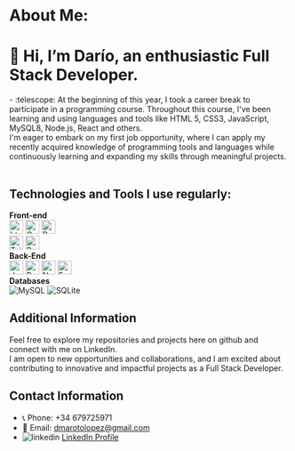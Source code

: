 # About Me:
<h1>👋 Hi, I’m Darío, an enthusiastic Full Stack Developer.</h1>
- :telescope: At the beginning of this year, I took a career break to participate in a programming course. Throughout this course, I've been learning and using languages and tools like HTML 5, CSS3, JavaScript, MySQL8, Node.js, React and others.
<br>
I'm eager to embark on my first job opportunity, where I can apply my recently acquired knowledge of programming tools and languages while continuously learning and expanding my skills through meaningful projects.<br>
<br>

## Technologies and Tools I use regularly: ##
<p>
 <strong>Front-end</strong><br>
 <img alt="html5" src="https://img.shields.io/badge/HTML5-E34F26?style=for-the-badge&logo=html5&logoColor=white" height="25px"/>
 <img alt="Css3" src="https://img.shields.io/badge/CSS3-1572B6?style=for-the-badge&logo=css3&logoColor=white" height="25px"/>
 <img alt="React" src="https://img.shields.io/badge/React-20232A?style=for-the-badge&logo=react&logoColor=61DAFB" height="25px"/><br>
  <img alt="Tailwind CSS" src="https://img.shields.io/badge/Tailwind_CSS-38B2AC?style=for-the-badge&logo=tailwind-css&logoColor=white" height="25px"/>
 <img alt="Bootstrap" src="https://img.shields.io/badge/Bootstrap-563D7C?style=for-the-badge&logo=bootstrap&logoColor=white" height="25px"/>
 <br>
 <strong>Back-End</strong><br>
 <img alt="Javascript" src="https://img.shields.io/badge/JavaScript-323330?style=for-the-badge&logo=javascript&logoColor=F7DF1E"  height="25px"/>
 <img alt="Python" src="https://img.shields.io/badge/python-3675A0?style=for-the-badge&logo=python&logoColor=ffdd54" height="25px"/>
 <img alt="Nodejs" src="https://img.shields.io/badge/-Nodejs-43853d?style=flat-square&logo=Node.js&logoColor=white"  height="25px"/>
 <img alt="Express" src="https://img.shields.io/badge/express.js-%23404d59.svg?style=for-the-badge&logo=express&logoColor=%2361DAFB" height="25px"/>
 <br>
 <strong>Databases</strong><br>
 <img src="https://img.shields.io/badge/MySQL-035C84?style=for-the-badge&logo=mysql&logoColor=white" alt="MySQL">
 <img src="https://img.shields.io/badge/SQLite-#FFF419?style=for-the-badge&logo=sqlite&logoColor=white" alt="SQLite">
</p>

## Additional Information
Feel free to explore my repositories and projects here on github and connect with me on LinkedIn.<br>
I am open to new opportunities and collaborations, and I am excited about contributing to innovative and impactful projects as a Full Stack Developer.

## Contact Information
- 📞 Phone: +34 679725971
- 📧 Email: dmarotolopez@gmail.com
- <img alt="linkedin" src="https://img.shields.io/badge/LinkedIn-blue?logo=linkedin&logoColor=white"/> [LinkedIn Profile](https://www.linkedin.com/in/dario-maroto/)
